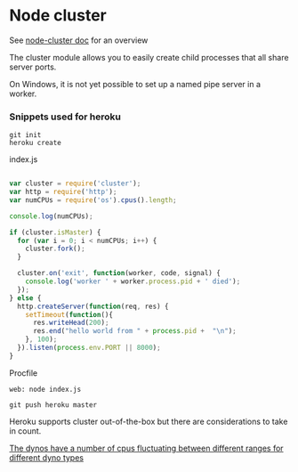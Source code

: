 # Node cluster

See [node-cluster doc](http://nodejs.org/api/cluster.html) for an overview

The cluster module allows you to easily create child processes that all share server ports.

On Windows, it is not yet possible to set up a named pipe server in a worker.


### Snippets used for heroku

```
git init
heroku create
```

index.js
```javascript

var cluster = require('cluster');
var http = require('http');
var numCPUs = require('os').cpus().length;

console.log(numCPUs);

if (cluster.isMaster) {
  for (var i = 0; i < numCPUs; i++) {
    cluster.fork();
  }

  cluster.on('exit', function(worker, code, signal) {
    console.log('worker ' + worker.process.pid + ' died');
  });
} else {
  http.createServer(function(req, res) {
    setTimeout(function(){
      res.writeHead(200);
      res.end("hello world from " + process.pid +  "\n");
    }, 100);
  }).listen(process.env.PORT || 8000);
}


```

Procfile

```
web: node index.js
```


```
git push heroku master
```

Heroku supports cluster out-of-the-box but there are considerations to take in count.

[The dynos have a number of cpus fluctuating between different ranges for different dyno types](https://devcenter.heroku.com/articles/dyno-size)








